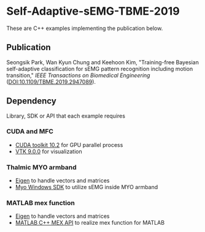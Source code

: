 # Self-Adaptive-sEMG-TBME-2019

These are C++ examples implementing the publication below.

## Publication
Seongsik Park, Wan Kyun Chung and Keehoon Kim, "Training-free Bayesian self-adaptive classification for sEMG pattern recognition including motion transition," *IEEE Transactions on Biomedical Engineering* ([DOI:10.1109/TBME.2019.2947089](http://doi.org/10.1109/TBME.2019.2947089)).

## Dependency
Library, SDK or API that each example requires

### CUDA and MFC
* [CUDA toolkit 10.2](https://developer.nvidia.com/cuda-toolkit) for GPU parallel process
* [VTK 9.0.0](https://vtk.org/) for visualization

### Thalmic MYO armband
* [Eigen](http://eigen.tuxfamily.org) to handle vectors and matrices
* [Myo Windows SDK](https://support.getmyo.com/hc/en-us/articles/360018409792-Myo-Connect-SDK-and-firmware-downloads) to utilize sEMG inside MYO armband

### MATLAB mex function
* [Eigen](http://eigen.tuxfamily.org) to handle vectors and matrices
* [MATLAB C++ MEX API](https://www.mathworks.com/help/matlab/matlab_external/cpp-mex-api.html) to realize mex function for MATLAB
